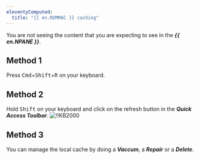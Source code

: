 ```yaml
---
eleventyComputed:
  title: "{{ en.RDMMAC }} caching"
---
```

You are not seeing the content that you are expecting to see in the ***{{ en.NPANE }}***.

## Method 1

Press <kbd>Cmd</kbd>+<kbd>Shift</kbd>+<kbd>R</kbd> on your keyboard.

## Method 2

Hold <kbd>Shift</kbd> on your keyboard and click on the refresh button in the ***Quick Access Toolbar***.
![!!KB2000](https://cdnweb.devolutions.net/docs/docs_en_kb_KB2000.png)

## Method 3

You can manage the local cache by doing a ***Vaccum***, a ***Repair*** or a ***Delete***.
